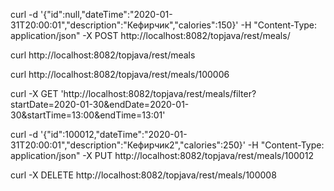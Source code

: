 curl -d '{"id":null,"dateTime":"2020-01-31T20:00:01","description":"Кефирчик","calories":150}' -H "Content-Type: application/json" -X POST http://localhost:8082/topjava/rest/meals/

curl http://localhost:8082/topjava/rest/meals

curl http://localhost:8082/topjava/rest/meals/100006

curl -X GET 'http://localhost:8082/topjava/rest/meals/filter?startDate=2020-01-30&endDate=2020-01-30&startTime=13:00&endTime=13:01'

curl -d '{"id":100012,"dateTime":"2020-01-31T20:00:01","description":"Кефирчик2","calories":250}' -H "Content-Type: application/json" -X PUT http://localhost:8082/topjava/rest/meals/100012

curl -X DELETE http://localhost:8082/topjava/rest/meals/100008
